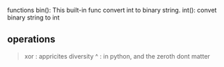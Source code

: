 

functions
bin(): This built-in func convert  int to binary string.
int(): convet binary string to int
## operations


> xor : appricites diversity
^ : in python, and the zeroth dont matter



